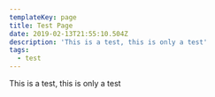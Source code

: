 ```yaml
---
templateKey: page
title: Test Page
date: 2019-02-13T21:55:10.504Z
description: 'This is a test, this is only a test'
tags:
  - test
---
```

This is a test, this is only a test
